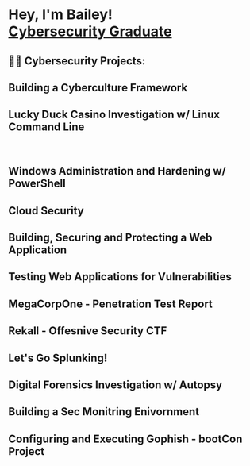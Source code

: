 <h1>Hey, I'm Bailey! <br/><a href="https://www.linkedin.com/in/bailey-curtis-686802165/">Cybersecurity Graduate</a></h1>

<h2>👨‍💻 Cybersecurity Projects:</h2>

<h2> Building a Cyberculture Framework </h2>
<h2> Lucky Duck Casino Investigation w/ Linux Command Line </h2>
<br>
<h2> Windows Administration and Hardening w/ PowerShell </h2>
<h2> Cloud Security </h2>
<h2> Building, Securing and Protecting a Web Application </h2>
<h2> Testing Web Applications for Vulnerabilities </h2>
<h2> MegaCorpOne - Penetration Test Report </h2>
<h2> Rekall - Offesnive Security CTF </h2>
<h2> Let's Go Splunking! </h2> 
<h2> Digital Forensics Investigation w/ Autopsy </h2>
<h2> Building a Sec Monitring Enivornment </h2>
<h2> Configuring and Executing Gophish - bootCon Project </h2>

<!--

Here are some ideas to get you started:

- 🔭 I’m currently working on ...
- 🌱 I’m currently learning ...
- 👯 I’m looking to collaborate on ...
- 🤔 I’m looking for help with ...
- 💬 Ask me about ...
- 📫 How to reach me: ...
- 😄 Pronouns: ...
- ⚡ Fun fact: ...
-->
